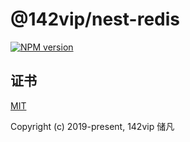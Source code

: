 # @142vip/nest-redis

[![NPM version](https://img.shields.io/npm/v/@142vip/nest-redis?color=a1b858&label=version)](https://www.npmjs.com/package/@142vip/nest-redis)

## 证书

[MIT](https://opensource.org/license/MIT)

Copyright (c) 2019-present, 142vip 储凡

